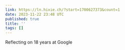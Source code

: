 ```yaml
---
link: https://ln.hixie.ch/?start=1700627373&count=1
date: 2023-11-22 23:48 UTC
published: true
title: ''
tags: []
---
```


Reflecting on 18 years at Google

